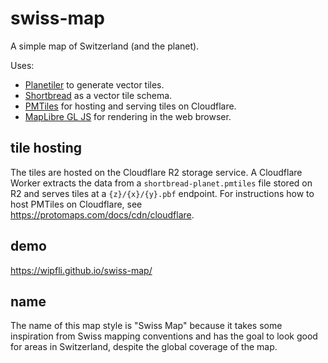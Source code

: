 # swiss-map
A simple map of Switzerland (and the planet).

Uses: 
* [Planetiler](https://github.com/onthegomap/planetiler) to generate vector tiles.
* [Shortbread](https://shortbread.geofabrik.de/) as a vector tile schema.
* [PMTiles](https://github.com/protomaps/PMTiles) for hosting and serving tiles on Cloudflare.
* [MapLibre GL JS](https://github.com/maplibre/maplibre-gl-js) for rendering in the web browser.

## tile hosting

The tiles are hosted on the Cloudflare R2 storage service. A Cloudflare Worker extracts the data from a `shortbread-planet.pmtiles` file stored on R2 and serves tiles at a `{z}/{x}/{y}.pbf` endpoint. For instructions how to host PMTiles on Cloudflare, see https://protomaps.com/docs/cdn/cloudflare.

## demo

https://wipfli.github.io/swiss-map/

## name

The name of this map style is "Swiss Map" because it takes some inspiration from Swiss mapping conventions and has the goal to look good for areas in Switzerland, despite the global coverage of the map.
